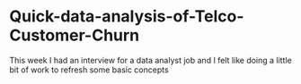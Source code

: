 # Quick-data-analysis-of-Telco-Customer-Churn
This week I had an interview for a data analyst job and I felt like doing a little bit of work to refresh some basic concepts
